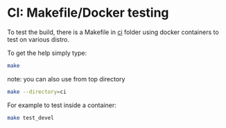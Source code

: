 # CI: Makefile/Docker testing
To test the build, there is a Makefile in [ci](.) folder using
docker containers to test on various distro.

To get the help simply type:
```sh
make
```

note: you can also use from top directory
```sh
make --directory=ci
```

For example to test inside a container:
```sh
make test_devel
```

